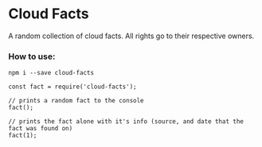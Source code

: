 # Cloud Facts


A random collection of cloud facts. All rights go to their respective owners. 


### How to use:

`npm i --save cloud-facts`

```
const fact = require('cloud-facts');

// prints a random fact to the console
fact();

// prints the fact alone with it's info (source, and date that the fact was found on)
fact(1);

```
